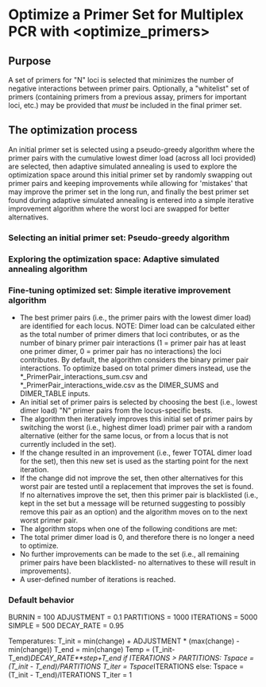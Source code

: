 # Optimize a Primer Set for Multiplex PCR with <optimize_primers>

## Purpose
A set of primers for "N" loci is selected that minimizes the number of negative interactions between primer pairs. Optionally, a "whitelist" set of primers (containing primers from a previous assay, primers for important loci, etc.) may be provided that *must* be included in the final primer set.

## The optimization process
An initial primer set is selected using a pseudo-greedy algorithm where the primer pairs with the cumulative lowest dimer load (across all loci provided) are selected, then adaptive simulated annealing is used to explore the optimization space around this initial primer set by randomly swapping out primer pairs and keeping improvements while allowing for 'mistakes' that may improve the primer set in the long run, and finally the best primer set found during adaptive simulated annealing is entered into a simple iterative improvement algorithm where the worst loci are swapped for better alternatives.

### Selecting an initial primer set: Pseudo-greedy algorithm

### Exploring the optimization space: Adaptive simulated annealing algorithm

### Fine-tuning optimized set: Simple iterative improvement algorithm
- The best primer pairs (i.e., the primer pairs with the lowest dimer load) are identified for each locus.
  NOTE: Dimer load can be calculated either as the total number of primer dimers that loci contributes, or as the number of binary primer pair interactions (1 = primer pair has at least one primer dimer, 0 = primer pair has no interactions) the loci contributes. By default, the algorithm considers the binary primer pair interactions. To optimize based on total primer dimers instead, use the *_PrimerPair_interactions_sum.csv and *_PrimerPair_interactions_wide.csv as the DIMER_SUMS and DIMER_TABLE inputs. 
- An initial set of primer pairs is selected by choosing the best (i.e., lowest dimer load) "N" primer pairs from the locus-specific bests.
- The algorithm then iteratively improves this initial set of primer pairs by switching the worst (i.e., highest dimer load) primer pair with a random alternative (either for the same locus, or from a locus that is not currently included in the set).
- If the change resulted in an improvement (i.e., fewer TOTAL dimer load for the set), then this new set is used as the starting point for the next iteration.
- If the change did not improve the set, then other alternatives for this worst pair are tested until a replacement that improves the set is found. If no alternatives improve the set, then this primer pair is blacklisted (i.e., kept in the set but a message will be returned suggesting to possibly remove this pair as an option) and the algorithm moves on to the next worst primer pair.
- The algorithm stops when one of the following conditions are met:
- The total primer dimer load is 0, and therefore there is no longer a need to optimize.
- No further improvements can be made to the set (i.e., all remaining primer pairs have been blacklisted- no alternatives to these will result in improvements).
- A user-defined number of iterations is reached.

### Default behavior
BURNIN = 100
ADJUSTMENT = 0.1
PARTITIONS = 1000
ITERATIONS = 5000
SIMPLE = 500
DECAY_RATE = 0.95

Temperatures:
T_init = min(change) + ADJUSTMENT * (max(change) - min(change))
T_end = min(change)
Temp = (T_init-T_end)*DECAY_RATE**step+T_end
    if ITERATIONS > PARTITIONS:
        Tspace = (T_init - T_end)/PARTITIONS
        T_iter = Tspace*ITERATIONS
    else:
        Tspace = (T_init - T_end)/ITERATIONS
        T_iter = 1    

